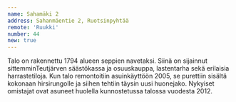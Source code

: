 ```yaml
---
name: Sahamäki 2
address: Sahanmäentie 2, Ruotsinpyhtää
remote: 'Ruukki'
number: 44
new: true
---
```

Talo on rakennettu 1794 alueen seppien navetaksi. Siinä on sijainnut sittemminTeutjärven säästökassa ja osuuskauppa, lastentarha sekä erilaisia harrastetiloja. Kun talo remontoitiin asuinkäyttöön 2005, se purettiin sisältä kokonaan hirsirungolle ja siihen tehtiin täysin uusi huonejako. Nykyiset omistajat ovat asuneet huolella kunnostetussa talossa vuodesta 2012.
